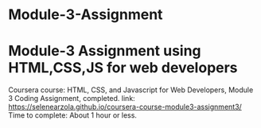 # Module-3-Assignment
# Module-3 Assignment using HTML,CSS,JS for web developers
Coursera course: HTML, CSS, and Javascript for Web Developers, Module 3 Coding Assignment, completed.
link: https://selenearzola.github.io/coursera-course-module3-assignment3/
Time to complete: About 1 hour or less.
